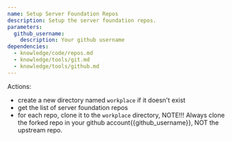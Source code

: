 ```yaml
---
name: Setup Server Foundation Repos
description: Setup the server foundation repos.
parameters:
  github_username:
    description: Your github username
dependencies:
  - knowledge/code/repos.md
  - knowledge/tools/git.md
  - knowledge/tools/github.md
---
```


Actions:

- create a new directory named `workplace` if it doesn't exist
- get the list of server foundation repos
- for each repo, clone it to the `workplace` directory, NOTE!!! Always clone the forked repo in your github account{{github_username}}, NOT the upstream repo.
